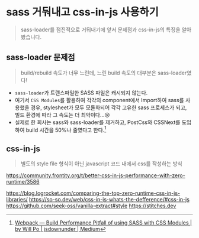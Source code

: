 # sass 거둬내고 css-in-js 사용하기

> sass-loader를 점진적으로 거둬내기에 앞서 문제점과 css-in-js의 특징을 알아 봤습니다.

## sass-loader 문제점

> build/rebuild 속도가 너무 느린데, 느린 build 속도의 대부분은 sass-loader였다!

- `sass-loader`가 트랜스파일한 SASS 파일은 캐시되지 않는다.
- 여기서 `CSS Modules`를 활용하여 각각의 component에서 Import하여 sass를 사용했을 경우, stylesheet가 모두 모듈화되어 각각 고유한 sass 프로세스가 되고, 빌드 환경에 따라 그 속도는 더 최악이다...😢
- 실제로 한 회사는 sass와 sass-loader를 제거하고, PostCss와 CSSNext를 도입하여 build 시간을 50%나 줄였다고 한다.[^1]

## css-in-js

> 별도의 style file 형식이 아닌 javascript 코드 내에서 css를 작성하는 방식

https://community.frontity.org/t/better-css-in-js-performance-with-zero-runtime/3586

https://blog.logrocket.com/comparing-the-top-zero-runtime-css-in-js-libraries/
https://so-so.dev/web/css-in-js-whats-the-defference/#css-in-js
https://github.com/seek-oss/vanilla-extract#style
https://stitches.dev

[^1]: [Webpack — Build Performance Pitfall of using SASS with CSS Modules | by Will Po | jsdownunder | Medium](https://medium.com/jsdownunder/webpack-build-performance-pitfall-of-using-sass-with-css-modules-ba32f89efdcb)
